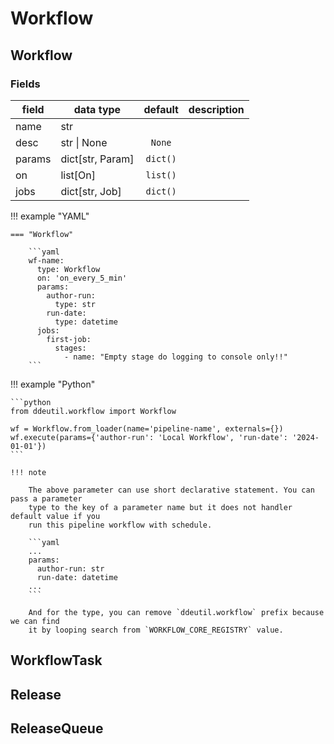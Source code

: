 # Workflow

## Workflow

### Fields

| field    | data type        | default  | description |
|----------|------------------|:--------:|-------------|
| name     | str              |          |             |
| desc     | str \| None      |  `None`  |             |
| params   | dict[str, Param] | `dict()` |             |
| on       | list[On]         | `list()` |             |
| jobs     | dict[str, Job]   | `dict()` |             |

!!! example "YAML"

    === "Workflow"

        ```yaml
        wf-name:
          type: Workflow
          on: 'on_every_5_min'
          params:
            author-run:
              type: str
            run-date:
              type: datetime
          jobs:
            first-job:
              stages:
                - name: "Empty stage do logging to console only!!"
        ```

!!! example "Python"

    ```python
    from ddeutil.workflow import Workflow

    wf = Workflow.from_loader(name='pipeline-name', externals={})
    wf.execute(params={'author-run': 'Local Workflow', 'run-date': '2024-01-01'})
    ```

    !!! note

        The above parameter can use short declarative statement. You can pass a parameter
        type to the key of a parameter name but it does not handler default value if you
        run this pipeline workflow with schedule.

        ```yaml
        ...
        params:
          author-run: str
          run-date: datetime
        ...
        ```

        And for the type, you can remove `ddeutil.workflow` prefix because we can find
        it by looping search from `WORKFLOW_CORE_REGISTRY` value.


## WorkflowTask

## Release

## ReleaseQueue
